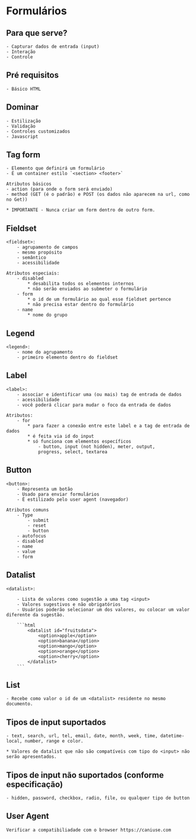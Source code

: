 # Formulários

## Para que serve?

    - Capturar dados de entrada (input)
    - Interação
    - Controle

## Pré requisitos

    - Básico HTML

## Dominar

    - Estilização
    - Validação
    - Controles customizados
    - Javascript

 ## Tag form

    - Elemento que definirá um formulário
    - É um container estilo `<section> <footer>`

    Atributos básicos
    - action (para onde o form será enviado)
    - method (GET (é o padrão) e POST (os dados não aparecem na url, como no Get))

    * IMPORTANTE - Nunca criar um form dentro de outro form.

## Fieldset

    <fieldset>:
        - agrupamento de campos
        - mesmo propósito
        - semântico
        - acessibilidade
    
    Atributos especiais:
        - disabled
            * desabilita todos os elementos internos
            * não serão enviados ao submeter o formulário
        - form
            * o id de um formulário ao qual esse fieldset pertence
            * não precisa estar dentro do formulário
        - name
            * nome do grupo

## Legend

    <legend>:
        - nome do agrupamento
        - primeiro elemento dentro do fieldset

## Label

    <label>:
        - associar e identificar uma (ou mais) tag de entrada de dados
        - acessibilidade
        - você poderá clicar para mudar o foco da entrada de dados

    Atributos:
        - for
            * para fazer a conexão entre este label e a tag de entrada de dados
            * é feita via id do input
            * só funciona com elementos específicos
                - button, input (not hidden), meter, output,
                progress, select, textarea
            
## Button

    <button>:
        - Representa um botão
        - Usado para enviar formulários
        - É estilizado pelo user agent (navegador)

    Atributos comuns
        - Type
            - submit
            - reset
            - button
        - autofocus
        - disabled
        - name
        - value
        - form

## Datalist

    <datalist>:

        - Lista de valores como sugestão a uma tag <input>
        - Valores sugestivos e não obrigatórios
        - Usuários poderão selecionar um dos valores, ou colocar um valor diferente da sugestão.

        ```html
            <datalist id="fruitsdata">
                <option>apple</option>
                <option>banana</option>
                <option>mango</option>
                <option>orange</option>
                <option>cherry</option>
            </datalist>
        ```
    
## List

    - Recebe como valor o id de um <datalist> residente no mesmo documento.

## Tipos de input suportados

    - text, search, url, tel, email, date, month, week, time, datetime-local, number, range e color.

    * Valores de datalist que não são compatíveis com tipo do <input> não serão apresentados.

## Tipos de input não suportados (conforme especificação)

    - hidden, password, checkbox, radio, file, ou qualquer tipo de button

## User Agent
    
    Verificar a compatibiliadade com o browser https://caniuse.com